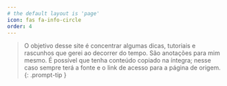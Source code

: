 ```yaml
---
# the default layout is 'page'
icon: fas fa-info-circle
order: 4
---
```


> O objetivo desse site é concentrar algumas dicas, tutoriais e rascunhos que gerei ao decorrer do tempo. 
São anotações para mim mesmo. É possível que tenha conteúdo copiado na íntegra; nesse caso sempre terá a fonte e o link de acesso para a página de origem.
{: .prompt-tip }

